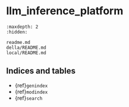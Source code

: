 # llm_inference_platform

```{toctree}
:maxdepth: 2
:hidden:

```

```{toctree}
readme.md
della/README.md
local/README.md
```

## Indices and tables

- {ref}`genindex`
- {ref}`modindex`
- {ref}`search`
